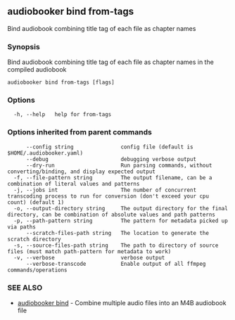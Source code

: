 ## audiobooker bind from-tags

Bind audiobook combining title tag of each file as chapter names

### Synopsis

Bind audiobook combining title tag of each file as chapter names in the compiled audiobook

```
audiobooker bind from-tags [flags]
```

### Options

```
  -h, --help   help for from-tags
```

### Options inherited from parent commands

```
      --config string               config file (default is $HOME/.audiobooker.yaml)
      --debug                       debugging verbose output
      --dry-run                     Run parsing commands, without converting/binding, and display expected output
  -f, --file-pattern string         The output filename, can be a combination of literal values and patterns
  -j, --jobs int                    The number of concurrent transcoding process to run for conversion (don't exceed your cpu count) (default 1)
  -o, --output-directory string     The output directory for the final directory, can be combination of absolute values and path patterns
  -p, --path-pattern string         The pattern for metadata picked up via paths
      --scratch-files-path string   The location to generate the scratch directory
  -s, --source-files-path string    The path to directory of source files (must match path-pattern for metadata to work)
  -v, --verbose                     verbose output
      --verbose-transcode           Enable output of all ffmpeg commands/operations
```

### SEE ALSO

* [audiobooker bind](audiobooker_bind.md)	 - Combine multiple audio files into an M4B audiobook file

